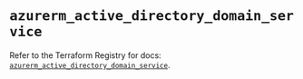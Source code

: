 # `azurerm_active_directory_domain_service`

Refer to the Terraform Registry for docs: [`azurerm_active_directory_domain_service`](https://registry.terraform.io/providers/hashicorp/azurerm/3.99.0/docs/resources/active_directory_domain_service).
